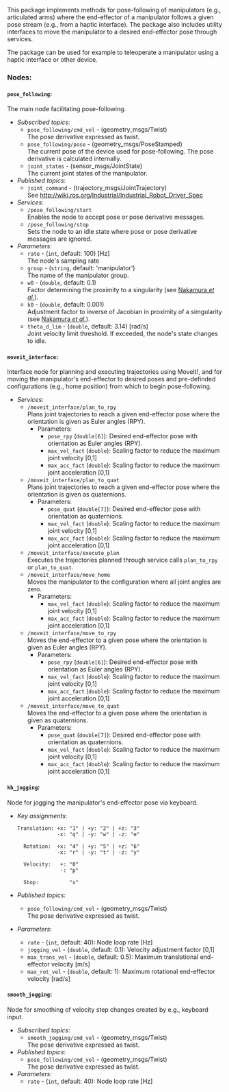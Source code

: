 This package implements methods for pose-following of manipulators (e.g., articulated arms) where the end-effector of a manipulator follows a given pose stream (e.g., from a haptic interface). The package also includes utility interfaces to move the manipulator to a desired end-effector pose through services.

The package can be used for example to teleoperate a manipulator using a haptic interface or other device.

### Nodes:

#### `pose_following`:
The main node facilitating pose-following.  


- *Subscribed topics*:  
    - `pose_following/cmd_vel` - (geometry_msgs/Twist)  
      The pose derivative expressed as twist.  
    - `pose_following/pose` - (geometry_msgs/PoseStamped)  
      The current pose of the device used for pose-following. The pose derivative is calculated internally.
    - `joint_states` - (sensor_msgs/JointState)  
      The current joint states of the manipulator.  
- *Published topics*:  
    - `joint_command` - (trajectory_msgs/JointTrajectory)  
      See http://wiki.ros.org/Industrial/Industrial_Robot_Driver_Spec  
- *Services*:  
    - `/pose_following/start`  
      Enables the node to accept pose or pose derivative messages.  
    - `/pose_following/stop`  
      Sets the node to an idle state where pose or pose derivative messages are ignored.  
- *Parameters*:  
    - `rate` - (`int`, default: 100) [Hz]  
      The node's sampling rate  
    - `group` - (`string`, default: 'manipulator')  
      The name of the manipulator group.  
    - `w0` - (`double`, default: 0.1)  
      Factor determining the proximity to a singularity (see [Nakamura *et al.*](http://dynamicsystems.asmedigitalcollection.asme.org/article.aspx?articleid=1403812)).  
    - `k0` - (`double`, default: 0.001)  
      Adjustment factor to inverse of Jacobian in proximity of a simgularity (see [Nakamura *et al.*](http://dynamicsystems.asmedigitalcollection.asme.org/article.aspx?articleid=1403812)).  
    - `theta_d_lim` - (`double`, default: 3.14) [rad/s]  
      Joint velocity limit threshold. If exceeded, the node's state changes to idle.  

#### `moveit_interface`:
Interface node for planning and executing trajectories using MoveIt!, and for moving the manipulator's end-effector to desired poses and pre-definded configurations (e.g., home position) from which to begin pose-following.


- *Services*:  
    - `/moveit_interface/plan_to_rpy`  
      Plans joint trajectories to reach a given end-effector pose where the orientation is given as Euler angles (RPY).  
        - Parameters:  
            - `pose_rpy` (`double[6]`): Desired end-effector pose with orientation as Euler angles (RPY).
            - `max_vel_fact` (`double`): Scaling factor to reduce the maximum joint velocity [0,1]
            - `max_acc_fact` (`double`): Scaling factor to reduce the maximum joint acceleration [0,1]
    - `/moveit_interface/plan_to_quat`  
      Plans joint trajectories to reach a given end-effector pose where the orientation is given as quaternions.  
        - Parameters:  
            - `pose_quat` (`double[7]`): Desired end-effector pose with orientation as quaternions.
            - `max_vel_fact` (`double`): Scaling factor to reduce the maximum joint velocity [0,1]
            - `max_acc_fact` (`double`): Scaling factor to reduce the maximum joint acceleration [0,1]
    - `/moveit_interface/execute_plan`  
      Executes the trajectories planned through service calls `plan_to_rpy` or `plan_to_quat`.
    - `/moveit_interface/move_home`  
      Moves the manipulator to the configuration where all joint angles are zero.
        - Parameters:
            - `max_vel_fact` (`double`): Scaling factor to reduce the maximum joint velocity [0,1]
            - `max_acc_fact` (`double`): Scaling factor to reduce the maximum joint acceleration [0,1]
    - `/moveit_interface/move_to_rpy`  
      Moves the end-effector to a given pose where the orientation is given as Euler angles (RPY).
        - Parameters:
            - `pose_rpy` (`double[6]`): Desired end-effector pose with orientation as Euler angles (RPY).
            - `max_vel_fact` (`double`): Scaling factor to reduce the maximum joint velocity [0,1]
            - `max_acc_fact` (`double`): Scaling factor to reduce the maximum joint acceleration [0,1]
    - `/moveit_interface/move_to_quat`  
      Moves the end-effector to a given pose where the orientation is given as quaternions.
        - Parameters:
            - `pose_quat` (`double[7]`): Desired end-effector pose with orientation as quaternions.
            - `max_vel_fact` (`double`): Scaling factor to reduce the maximum joint velocity [0,1]
            - `max_acc_fact` (`double`): Scaling factor to reduce the maximum joint acceleration [0,1]

#### `kb_jogging`:
Node for jogging the manipulator's end-effector pose via keyboard.


- *Key assignments*:  

    ```
    Translation: +x: "1" | +y: "2" | +z: "3"
                 -x: "q" | -y: "w" | -z: "e"  

      Rotation:  +x: "4" | +y: "5" | +z: "6"
                 -x: "r" | -y: "t" | -z: "y"

      Velocity:   +: "0"
                  -: "p"

      Stop:          "x"
    ```

- *Published topics*:  
    - `pose_following/cmd_vel` - (geometry_msgs/Twist)    
      The pose derivative expressed as twist.
- *Parameters*:  
    - `rate` - (`int`, default: 40): Node loop rate [Hz]
    - `jogging_vel` - (`double`, default: 0.1): Velocity adjustment factor [0,1]
    - `max_trans_vel` - (`double`, default: 0.5): Maximum translational end-effector velocity [m/s]
    - `max_rot_vel` - (`double`, default: 1): Maximum rotational end-effector velocity [rad/s]

#### `smooth_jogging`:    
Node for smoothing of velocity step changes created by e.g., keyboard input.


- *Subscribed topics*:  
    - `smooth_jogging/cmd_vel` - (geometry_msgs/Twist)  
      The pose derivative expressed as twist.
- *Published topics*:  
    - `pose_following/cmd_vel` - (geometry_msgs/Twist)  
      The pose derivative expressed as twist.
- *Parameters*:
    - `rate` - (`int`, default: 40): Node loop rate [Hz]
